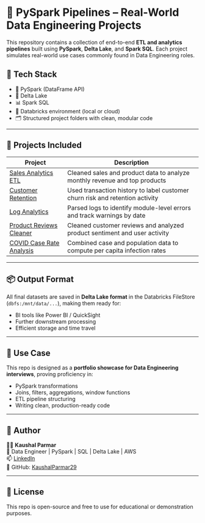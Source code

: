 # 🧠 PySpark Pipelines – Real-World Data Engineering Projects

This repository contains a collection of end-to-end **ETL and analytics pipelines** built using **PySpark**, **Delta Lake**, and **Spark SQL**. Each project simulates real-world use cases commonly found in Data Engineering roles.

## 🔧 Tech Stack

- 🐍 PySpark (DataFrame API)
- 💾 Delta Lake
- 📊 Spark SQL
- 📍 Databricks environment (local or cloud)
- 🗂️ Structured project folders with clean, modular code

---

## 📁 Projects Included

| Project | Description |
|--------|-------------|
| [Sales Analytics ETL](./sales-analytics-etl) | Cleaned sales and product data to analyze monthly revenue and top products |
| [Customer Retention](./customer-retention-etl) | Used transaction history to label customer churn risk and retention activity |
| [Log Analytics](./log-analytics-etl) | Parsed logs to identify module-level errors and track warnings by date |
| [Product Reviews Cleaner](./product-reviews-etl) | Cleaned customer reviews and analyzed product sentiment and user activity |
| [COVID Case Rate Analysis](./covid-etl) | Combined case and population data to compute per capita infection rates |

---

## 📦 Output Format

All final datasets are saved in **Delta Lake format** in the Databricks FileStore (`dbfs:/mnt/data/...`), making them ready for:
- BI tools like Power BI / QuickSight
- Further downstream processing
- Efficient storage and time travel

---

## 💼 Use Case

This repo is designed as a **portfolio showcase for Data Engineering interviews**, proving proficiency in:
- PySpark transformations
- Joins, filters, aggregations, window functions
- ETL pipeline structuring
- Writing clean, production-ready code

---

## 🧠 Author

👨‍💻 **Kaushal Parmar**  
💼 Data Engineer | PySpark | SQL | Delta Lake | AWS  
📫 [LinkedIn](https://www.linkedin.com/in/kaushal-parmar1999/)  
📁 GitHub: [KaushalParmar29](https://github.com/KaushalParmar29)

---

## 📝 License

This repo is open-source and free to use for educational or demonstration purposes.
